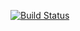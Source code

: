 [![Build Status](https://travis-ci.org/fightforthefuture/saveonlinefreespeech.svg?branch=master)](https://travis-ci.org/fightforthefuture/saveonlinefreespeech)
